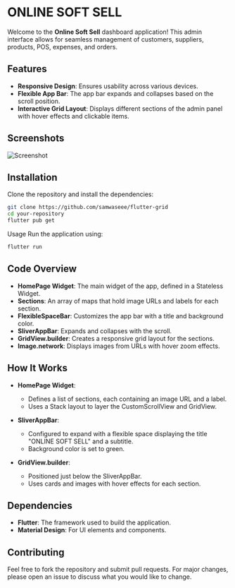 # ONLINE SOFT SELL

Welcome to the **Online Soft Sell** dashboard application! This admin interface allows for seamless management of customers, suppliers, products, POS, expenses, and orders.

## Features
- **Responsive Design**: Ensures usability across various devices.
- **Flexible App Bar**: The app bar expands and collapses based on the scroll position.
- **Interactive Grid Layout**: Displays different sections of the admin panel with hover effects and clickable items.

## Screenshots
![Screenshot](https://github.com/user-attachments/assets/1785f8f8-1bee-49a5-8fca-ac010d8d3abb)

## Installation
Clone the repository and install the dependencies:

```bash
git clone https://github.com/samwaseee/flutter-grid
cd your-repository
flutter pub get
```
Usage
Run the application using:
```bash
flutter run
```

## Code Overview

- **HomePage Widget**: The main widget of the app, defined in a Stateless Widget.
- **Sections**: An array of maps that hold image URLs and labels for each section.
- **FlexibleSpaceBar**: Customizes the app bar with a title and background color.
- **SliverAppBar**: Expands and collapses with the scroll.
- **GridView.builder**: Creates a responsive grid layout for the sections.
- **Image.network**: Displays images from URLs with hover zoom effects.

## How It Works

- **HomePage Widget**:
  - Defines a list of sections, each containing an image URL and a label.
  - Uses a Stack layout to layer the CustomScrollView and GridView.

- **SliverAppBar**:
  - Configured to expand with a flexible space displaying the title "ONLINE SOFT SELL" and a subtitle.
  - Background color is set to green.

- **GridView.builder**:
  - Positioned just below the SliverAppBar.
  - Uses cards and images with hover effects for each section.

## Dependencies

- **Flutter**: The framework used to build the application.
- **Material Design**: For UI elements and components.

## Contributing

Feel free to fork the repository and submit pull requests. For major changes, please open an issue to discuss what you would like to change.
